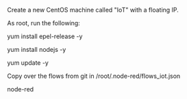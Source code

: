 
Create a new CentOS machine called "IoT" with a floating IP.

As root, run the following:

yum install epel-release -y

yum install nodejs -y

yum update -y

Copy over the flows from git in /root/.node-red/flows_iot.json

node-red

